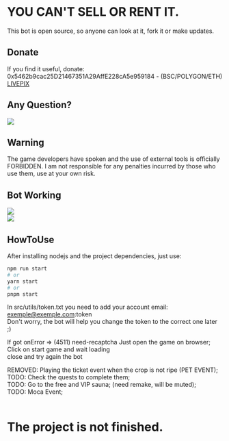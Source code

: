 # YOU CAN'T SELL OR RENT IT.
This bot is open source, so anyone can look at it, fork it or make updates.<br>


## Donate
If you find it useful, donate:<br>
0x5462b9cac25D21467351A29AffE228cA5e959184 - (BSC/POLYGON/ETH)<br>
[LIVEPIX](https://livepix.gg/0xgallo)<br>


## Any Question?
<a href="https://discord.gg/rPXc3hURCr" target="_blank"><img src="https://discordapp.com/api/guilds/549714552007295006/widget.png"></a>

## Warning
The game developers have spoken and the use of external tools is officially FORBIDDEN. I am not responsible for any penalties incurred by those who use them, use at your own risk.

## Bot Working
<img src="https://i.imgur.com/2upEKJK_d.webp?maxwidth=760&fidelity=grand" style="max-width: 200px;"><br>
<img src="https://i.imgur.com/0OORqRH_d.webp?maxwidth=760&fidelity=grand" style="max-width: 200px;"><br>

## HowToUse
After installing nodejs and the project dependencies, just use:

```bash
npm run start
# or
yarn start
# or
pnpm start
```

In src/utils/token.txt you need to add your account email: exemple@exemple.com:token<br>
Don't worry, the bot will help you change the token to the correct one later ;)<br>

If got onError => (4511) need-recaptcha
Just open the game on browser;<br>
Click on start game and wait loading<br>
close and try again the bot<br>


REMOVED: Playing the ticket event when the crop is not ripe (PET EVENT);<br>
TODO: Check the quests to complete them;<br>
TODO: Go to the free and VIP sauna; (need remake, will be muted);<br>
TODO: Moca Event;<br>
<br>
# The project is not finished.






